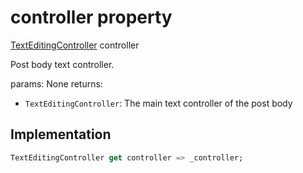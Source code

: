 


# controller property









[TextEditingController](https://api.flutter.dev/flutter/widgets/TextEditingController-class.html) controller
  




<p>Post body text controller.</p>
<p>params:
None
returns:</p>
<ul>
<li><code>TextEditingController</code>: The main text controller of the post body</li>
</ul>



## Implementation

```dart
TextEditingController get controller => _controller;
```








